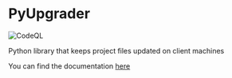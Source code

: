 # PyUpgrader

![CodeQL](https://github.com/Trogiken/PyUpgrader/actions/workflows/codeql.yml/badge.svg)

Python library that keeps project files updated on client machines

You can find the documentation [here](https://github.com/Trogiken/PyUpgrader/wiki/)
